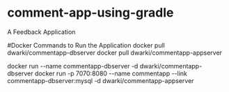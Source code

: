 # comment-app-using-gradle
A Feedback Application

#Docker Commands to Run the Application
docker pull dwarki/commentapp-dbserver
docker pull dwarki/commentapp-appserver

docker run --name commentapp-dbserver  -d dwarki/commentapp-dbserver
docker run -p 7070:8080 --name commentapp --link commentapp-dbserver:mysql -d dwarki/commentapp-appserver
